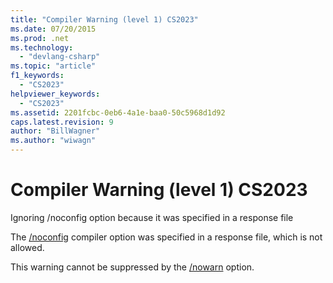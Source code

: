 ```yaml
---
title: "Compiler Warning (level 1) CS2023"
ms.date: 07/20/2015
ms.prod: .net
ms.technology: 
  - "devlang-csharp"
ms.topic: "article"
f1_keywords: 
  - "CS2023"
helpviewer_keywords: 
  - "CS2023"
ms.assetid: 2201fcbc-0eb6-4a1e-baa0-50c5968d1d92
caps.latest.revision: 9
author: "BillWagner"
ms.author: "wiwagn"
---
```

# Compiler Warning (level 1) CS2023
Ignoring /noconfig option because it was specified in a response file  
  
 The [/noconfig](../../csharp/language-reference/compiler-options/noconfig-compiler-option.md) compiler option was specified in a response file, which is not allowed.  
  
 This warning cannot be suppressed by the [/nowarn](../../csharp/language-reference/compiler-options/nowarn-compiler-option.md) option.
